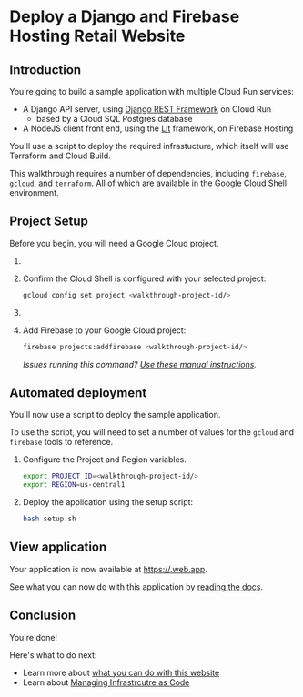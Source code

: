# Deploy a Django and Firebase Hosting Retail Website

## Introduction

You’re going to build a sample application with multiple Cloud Run services: 

* A Django API server, using [Django REST Framework](https://www.django-rest-framework.org/) on Cloud Run
  * based by a Cloud SQL Postgres database
* A NodeJS client front end, using the [Lit](https://lit.dev/) framework, on Firebase Hosting


You'll use a script to deploy the required infrastucture, which itself will use Terraform and Cloud Build. 

This walkthrough requires a number of dependencies, including `firebase`, `gcloud`, and `terraform`. All of which are available in the Google Cloud Shell environment. 

## Project Setup

Before you begin, you will need a Google Cloud project.

1. <walkthrough-project-setup billing="true"></walkthrough-project-setup>

1. Confirm the Cloud Shell is configured with your selected project: 

    ```bash
    gcloud config set project <walkthrough-project-id/>
    ```

1. <walkthrough-enable-apis apis="cloudresourcemanager.googleapis.com,cloudbuild.googleapis.com,iam.googleapis.com"></walkthrough-enable-apis>

1. Add Firebase to your Google Cloud project: 

    ```bash
    firebase projects:addfirebase <walkthrough-project-id/>
    ```

    *Issues running this command? [Use these manual instructions](https://github.com/GoogleCloudPlatform/avocano/blob/main/docs/admin/firebase-manual-setup.md).*

## Automated deployment


You'll now use a script to deploy the sample application. 

To use the script, you will need to set a number of values for the `gcloud` and `firebase` tools to reference.

1. Configure the Project and Region variables.

    ```bash
    export PROJECT_ID=<walkthrough-project-id/>
    export REGION=us-central1
    ```

1. Deploy the application using the setup script: 

    ```bash
    bash setup.sh
    ```

## View application

Your application is now available at [https://<walkthrough-project-id/>.web.app](https://<walkthrough-project-id/>.web.app).

See what you can now do with this application by [reading the docs][project-docs].

## Conclusion

<walkthrough-conclusion-trophy></walkthrough-conclusion-trophy>

You're done!

Here's what to do next:

* Learn more about [what you can do with this website][project-docs]
* Learn about [Managing Infrastrcutre as Code](https://cloud.google.com/architecture/managing-infrastructure-as-code)

[project-docs]: https://github.com/GoogleCloudPlatform/avocano/tree/latest/docs